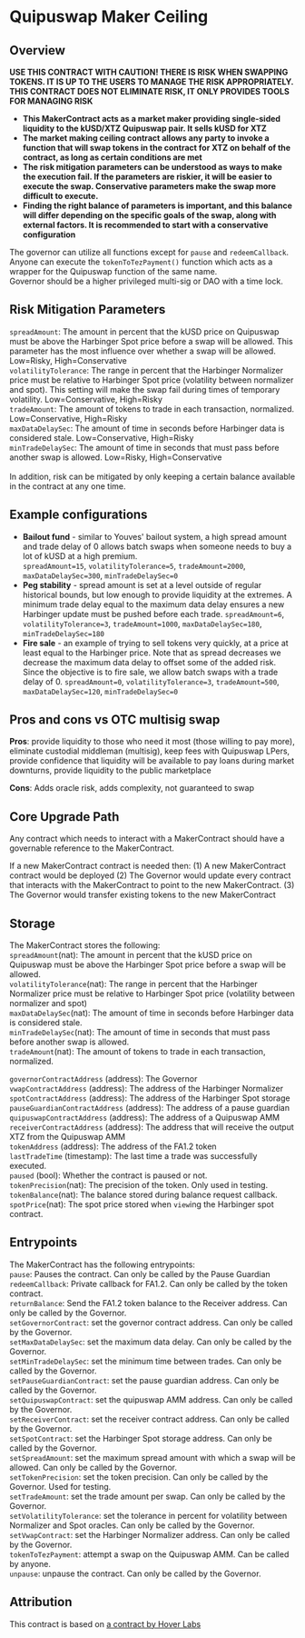# Quipuswap Maker Ceiling

## Overview

**USE THIS CONTRACT WITH CAUTION! THERE IS RISK WHEN SWAPPING TOKENS. IT IS UP TO THE USERS TO MANAGE THE RISK APPROPRIATELY. THIS CONTRACT DOES NOT ELIMINATE RISK, IT ONLY PROVIDES TOOLS FOR MANAGING RISK**

* **This MakerContract acts as a market maker providing single-sided liquidity to the kUSD/XTZ Quipuswap pair. It sells kUSD for XTZ**
* **The market making ceiling contract allows any party to invoke a function that will swap tokens in the contract for XTZ on behalf of the contract, as long as certain conditions are met**
* **The risk mitigation parameters can be understood as ways to make the execution fail. If the parameters are riskier, it will be easier to execute the swap. Conservative parameters make the swap more difficult to execute.**
* **Finding the right balance of parameters is important, and this balance will differ depending on the specific goals of the swap, along with external factors. It is recommended to start with a conservative configuration**

The governor can utilize all functions except for `pause` and `redeemCallback`. Anyone can execute the `tokenToTezPayment()` function which acts as a wrapper for the Quipuswap function of the same name.<br>
Governor should be a higher privileged multi-sig or DAO with a time lock.

## Risk Mitigation Parameters

`spreadAmount`: The amount in percent that the kUSD price on Quipuswap must be above the Harbinger Spot price before a swap will be allowed. This parameter has the most influence over whether a swap will be allowed. Low=Risky, High=Conservative<br>
`volatilityTolerance`: The range in percent that the Harbinger Normalizer price must be relative to Harbinger Spot price (volatility between normalizer and spot). This setting will make the swap fail during times of temporary volatility. Low=Conservative, High=Risky<br>
`tradeAmount`: The amount of tokens to trade in each transaction, normalized. Low=Conservative, High=Risky<br>
`maxDataDelaySec`: The amount of time in seconds before Harbinger data is considered stale. Low=Conservative, High=Risky<br>
`minTradeDelaySec`: The amount of time in seconds that must pass before another swap is allowed. Low=Risky, High=Conservative<br><br>
In addition, risk can be mitigated by only keeping a certain balance available in the contract at any one time.


## Example configurations
* **Bailout fund** - similar to Youves' bailout system, a high spread amount and trade delay of 0 allows batch swaps when someone needs to buy a lot of kUSD at a high premium.<br>
 `spreadAmount=15`, `volatilityTolerance=5`, `tradeAmount=2000`, `maxDataDelaySec=300`, `minTradeDelaySec=0`
* **Peg stability** - spread amount is set at a level outside of regular historical bounds, but low enough to provide liquidity at the extremes. A minimum trade delay equal to the maximum data delay ensures a new Harbinger update must be pushed before each trade.
 `spreadAmount=6`, `volatilityTolerance=3`, `tradeAmount=1000`, `maxDataDelaySec=180`, `minTradeDelaySec=180`
* **Fire sale** - an example of trying to sell tokens very quickly, at a price at least equal to the Harbinger price. Note that as spread decreases we decrease the maximum data delay to offset some of the added risk. Since the objective is to fire sale, we allow batch swaps with a trade delay of 0.
 `spreadAmount=0`, `volatilityTolerance=3`, `tradeAmount=500`, `maxDataDelaySec=120`, `minTradeDelaySec=0`
 
## Pros and cons vs OTC multisig swap
**Pros**: provide liquidity to those who need it most (those willing to pay more), eliminate custodial middleman (multisig), keep fees with Quipuswap LPers, provide confidence that liquidity will be available to pay loans during market downturns, provide liquidity to the public marketplace

**Cons**: Adds oracle risk, adds complexity, not guaranteed to swap

## Core Upgrade Path

Any contract which needs to interact with a MakerContract should have a governable reference to the MakerContract.

If a new MakerContract contract is needed then: (1) A new MakerContract contract would be deployed (2) The Governor would update every contract that interacts with the MakerContract to point to the new MakerContract. (3) The Governor would transfer existing tokens to the new MakerContract

## Storage
The MakerContract stores the following:<br>
`spreadAmount`(nat): The amount in percent that the kUSD price on Quipuswap must be above the Harbinger Spot price before a swap will be allowed.<br>
`volatilityTolerance`(nat): The range in percent that the Harbinger Normalizer price must be relative to Harbinger Spot price (volatility between normalizer and spot)<br>
`maxDataDelaySec`(nat): The amount of time in seconds before Harbinger data is considered stale.<br>
`minTradeDelaySec`(nat): The amount of time in seconds that must pass before another swap is allowed.<br>
`tradeAmount`(nat): The amount of tokens to trade in each transaction, normalized.<br>

`governorContractAddress` (address): The Governor<br>
`vwapContractAddress` (address): The address of the Harbinger Normalizer<br>
`spotContractAddress` (address): The address of the Harbinger Spot storage<br>
`pauseGuardianContractAddress` (address): The address of a pause guardian<br>
`quipuswapContractAddress` (address): The address of a Quipuswap AMM<br>
`receiverContractAddress` (address): The address that will receive the output XTZ from the Quipuswap AMM<br>
`tokenAddress` (address): The address of the FA1.2 token<br>
`lastTradeTime` (timestamp): The last time a trade was successfully executed.<br>
`paused` (bool): Whether the contract is paused or not.<br>
`tokenPrecision`(nat): The precision of the token. Only used in testing.<br>
`tokenBalance`(nat): The balance stored during balance request callback.<br>
`spotPrice`(nat): The spot price stored when `view`ing the Harbinger spot contract.<br>

## Entrypoints

The MakerContract has the following entrypoints:<br>
`pause`: Pauses the contract. Can only be called by the Pause Guardian<br>
`redeemCallback`: Private callback for FA1.2. Can only be called by the token contract.<br>
`returnBalance`: Send the FA1.2 token balance to the Receiver address. Can only be called by the Governor.<br>
`setGovernorContract`: set the governor contract address. Can only be called by the Governor.<br>
`setMaxDataDelaySec`: set the maximum data delay. Can only be called by the Governor.<br>
`setMinTradeDelaySec`: set the minimum time between trades. Can only be called by the Governor.<br>
`setPauseGuardianContract`: set the pause guardian address. Can only be called by the Governor.<br>
`setQuipuswapContract`: set the quipuswap AMM address. Can only be called by the Governor.<br>
`setReceiverContract`: set the receiver contract address. Can only be called by the Governor.<br>
`setSpotContract`: set the Harbinger Spot storage address. Can only be called by the Governor.<br>
`setSpreadAmount`: set the maximum spread amount with which a swap will be allowed. Can only be called by the Governor.<br>
`setTokenPrecision`: set the token precision. Can only be called by the Governor. Used for testing.<br>
`setTradeAmount`: set the trade amount per swap. Can only be called by the Governor.<br>
`setVolatilityTolerance`: set the tolerance in percent for volatility between Normalizer and Spot oracles. Can only be called by the Governor.<br>
`setVwapContract`: set the Harbinger Normalizer address. Can only be called by the Governor.<br>
`tokenToTezPayment`: attempt a swap on the Quipuswap AMM. Can be called by anyone.<br>
`unpause`: unpause the contract. Can only be called by the Governor.<br>

## Attribution

This contract is based on [a contract by Hover Labs](https://github.com/Hover-Labs/kolibri-contracts/blob/keefertaylor/quipu-proxy/smart_contracts/quipuswap-proxy.py)
